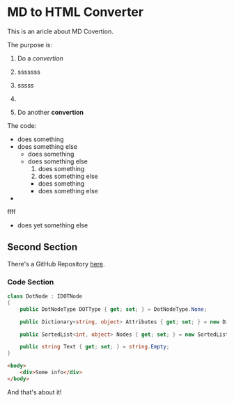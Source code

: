 ﻿# MD to HTML Converter

This is an aricle about MD Covertion.

The purpose is:
1. Do a *convertion*
2. sssssss
2. sssss
4. 


1. Do another **convertion**


The code:
* does something
* does something else
  * does something
  * does something else
     1. does something
     2. does something else
       * does something
       * does something else
* 
ffff

* does yet something else

## Second Section

There's a GitHub Repository [here](http://www.github.com/shauncurtis).

### Code Section

```cs
class DotNode : IDOTNode
{
    public DotNodeType DOTType { get; set; } = DotNodeType.None;

    public Dictionary<string, object> Attributes { get; set; } = new Dictionary<string, object>();

    public SortedList<int, object> Nodes { get; set; } = new SortedList<int, object>();

    public string Text { get; set; } = string.Empty;
}
```

```html
<body>
    <div>Some info</div>
</body>
```

And that's about it!